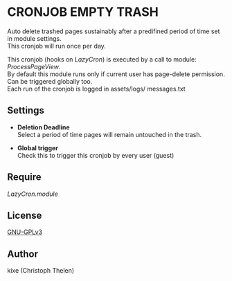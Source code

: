 CRONJOB EMPTY TRASH
===================

Auto delete trashed pages sustainably after a predifined period of time set in module settings.  
This cronjob will run once per day.

This cronjob (hooks on *LazyCron*) is executed by a call to module: *ProcessPageView*.   
By default this module runs only if current user has page-delete permission.  
Can be triggered globally too.  
Each run of the cronjob is logged in assets/logs/ messages.txt

## Settings
+ **Deletion Deadline**  
Select a period of time pages will remain untouched in the trash.

+ **Global trigger**  
Check this to trigger this cronjob by every user (guest)

## Require
*LazyCron.module*

## License
[GNU-GPLv3](http://www.gnu.org/licenses/gpl-3.0.html)

## Author
kixe (Christoph Thelen)

